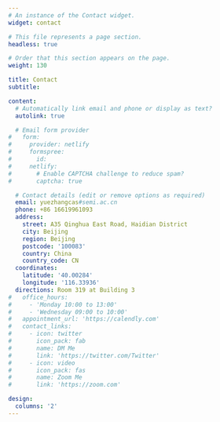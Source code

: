 ```yaml
---
# An instance of the Contact widget.
widget: contact

# This file represents a page section.
headless: true

# Order that this section appears on the page.
weight: 130

title: Contact
subtitle:

content:
  # Automatically link email and phone or display as text?
  autolink: true

  # Email form provider
#   form:
#     provider: netlify
#     formspree:
#       id:
#     netlify:
#       # Enable CAPTCHA challenge to reduce spam?
#       captcha: true

  # Contact details (edit or remove options as required)
  email: yuezhangcas#semi.ac.cn
  phone: +86 16619961093
  address:
    street: A35 Qinghua East Road, Haidian District
    city: Beijing
    region: Beijing
    postcode: '100083'
    country: China
    country_code: CN
  coordinates:
    latitude: '40.00284'
    longitude: '116.33936'
  directions: Room 319 at Building 3
#   office_hours:
#     - 'Monday 10:00 to 13:00'
#     - 'Wednesday 09:00 to 10:00'
#   appointment_url: 'https://calendly.com'
#   contact_links:
#     - icon: twitter
#       icon_pack: fab
#       name: DM Me
#       link: 'https://twitter.com/Twitter'
#     - icon: video
#       icon_pack: fas
#       name: Zoom Me
#       link: 'https://zoom.com'

design:
  columns: '2'
---
```

